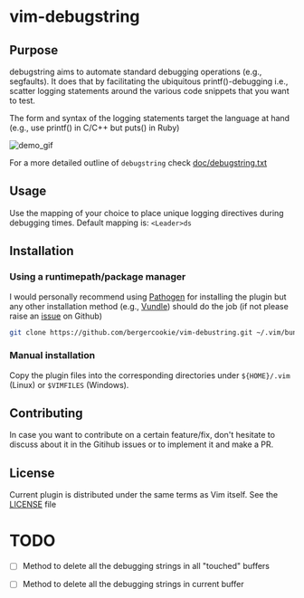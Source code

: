 # vim-debugstring

## Purpose

debugstring aims to automate standard debugging operations (e.g., segfaults).
It does that by facilitating the ubiquitous printf()-debugging i.e., scatter
logging statements around the various code snippets that you want to test.

The form and syntax of the logging statements target the language at hand
(e.g., use printf() in C/C++ but puts() in Ruby)

![demo_gif](https://media.giphy.com/media/3oFzmmAA3bMKQEr65a/giphy.gif)

For a more detailed outline of `debugstring` check
[doc/debugstring.txt](https://github.com/bergercookie/vim-debugstring/blob/master/doc/debugstring.txt)

## Usage

Use the mapping of your choice to place unique logging directives during
debugging times. Default mapping is: `<Leader>ds`

## Installation

### Using a runtimepath/package manager

I would personally recommend using [Pathogen](https://github.com/tpope/vim-pathogen/) for
installing the plugin but any other installation method (e.g.,
[Vundle](https://github.com/VundleVim/Vundle.vim)) should do the job (if not
please raise an
[issue](https://github.com/bergercookie/vim-debugstring/issues) on Github)

```bash
git clone https://github.com/bergercookie/vim-debustring.git ~/.vim/bundle/vim-debugstring
```

### Manual installation

Copy the plugin files into the corresponding directories under `${HOME}/.vim`
(Linux) or `$VIMFILES` (Windows).

## Contributing

In case you want to contribute on a certain feature/fix, don't hesitate to
discuss about it in the Gitihub issues or to implement it and make a PR.

## License

Current plugin is distributed under the same terms as Vim itself. See the
[LICENSE](https://github.com/bergercookie/vim-debugstring/blob/master/LICENSE)
file

# TODO

- [ ] Method to delete all the debugging strings in all "touched" buffers
- [ ] Method to delete all the debugging strings in current buffer


